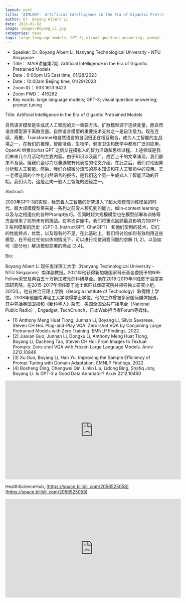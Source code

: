 ```yaml
---
layout: post
title: "AIML007： Artificial Intelligence in the Era of Gigantic Pretrained Models"
author: Dr. Boyang Albert Li 
date: 2023-02-02
image: images/Boyang_Li.jpg
categories: news
tags: large language models; GPT-3; visual question answering; prompt tuning
---
```


- Speaker: Dr. Boyang Albert Li, Nanyang Technological University - NTU Singapore
- Title： MAIB讲座第7期: Artificial Intelligence in the Era of Gigantic Pretrained Models
- Date：9:00pm US East time, 01/28/2023
- Date：10:00am Beijing time, 01/29/2023
- Zoom  ID： 933 1613 9423
- Zoom PWD： 416262
- Key words: large language models; GPT-3; visual question answering; prompt tuning

Title: Artificial Intelligence in the Era of Gigantic Pretrained Models

自然语言模型是生成式人工智能的又一重要方法。扩散模型源于连续变量，而自然语言模型源于离散变量。自然语言模型的重要技术支柱之一是自注意力。现在连续，离散，Transformer和自然语言的自回归正在相互融合，成为人工智能的主战場之一，在我们的推理，智能活动，生物学，健康卫生和医学中都有广泛的应用。OpenAI 继推出chat GPT 之后又在模拟人的智力活动和思维过程。上述领域是我们末来几个月活动的主要内容。由于知识涉及面广，成百上千的文章湧现，我们都来不及读。但我们会尽力尽量选取有代表性的论文介绍。在此之后，我们讨论因果分析和人工智能。然后，我们介绍微分流形的基本知识和在人工智能中的应用。王一老师这周的个性化自然语言的报告，是我们这个另一生成式人工智能活动的开始。我们认为，这是走向一般人工智能的途径之一。

Abstract:

2020年GPT-3的实现，标志着人工智能的研究进入了超大规模预训练模型的时代。超大规模模型带来是一系列之前没人预见到的能力，如In-context learning 以及与之相适应的各种Prompt技巧。但同时超大规模模型也在模型部署和训练等方面带来了前所未有的挑战。在本次讲座中，我们将重点回顾最具影响力的GPT-3 系列模型的历史（GPT-3, InstructGPT, ChatGPT） 和他们使用的技术，它们的性能特点，优势，以及现有的不足。在此基础上，我们将讨论如何有效利用这些模型，在不经过任何训练的情况下，可以进行视觉问答问题的求解 [1, 2]，以及如何（部分地）解决模型部署的痛点 [3,4]。

Bio:

Boyang Albert Li 现任南洋理工大学（Nanyang Technological University - NTU Singapore）南洋副教授。2021年他获得新加坡国家科研基金委授予的NRF Fellow荣誉及两百五十万新加坡元的科研基金。他在2018-2019年间任职于百度美国研究院，在2015-2017年间任职于迪士尼匹兹堡研究院并领导独立研究小组。2015年，他自佐治亚理工学院（Georgia Institute of Technology）取得博士学位。2008年他自南洋理工大学取得学士学位。他的工作曾被多家国际媒体报道，其中包括英国卫报和《新科学人》杂志，美国全国公共广播电台（National Public Radio）, Engadget, TechCrunch，日本Web担当者Forum等媒体。

* [1] Anthony Meng Huat Tiong, Junnan Li, Boyang Li, Silvio Savarese, Steven CH Hoi. Plug-and-Play VQA: Zero-shot VQA by Conjoining Large Pretrained Models with Zero Training. EMNLP Findings. 2022.
* [2] Jiaxian Guo, Junnan Li, Dongxu Li, Anthony Meng Huat Tiong, Boyang Li, Dacheng Tao, Steven CH Hoi. From Images to Textual Prompts: Zero-shot VQA with Frozen Large Language Models. Arxiv 2212.10846
* [3] Xu Guo, Boyang Li, Han Yu. Improving the Sample Efficiency of Prompt Tuning with Domain Adaptation. EMNLP Findings. 2022.
* [4] Bosheng Ding, Chengwei Qin, Linlin Liu, Lidong Bing, Shafiq Joty, Boyang Li. Is GPT-3 a Good Data Annotator? Arxiv 2212.10450

<p align="center">
<iframe width="560" height="315" src="https://www.youtube.com/embed/U_1yMszMzBA" title="YouTube video player" frameborder="0" allow="accelerometer; autoplay; clipboard-write; encrypted-media; gyroscope; picture-in-picture" allowfullscreen></iframe>
</p>


HealthScienceHub, [https://space.bilibili.com/2056525058](https://space.bilibili.com/2056525058)


<p align="center">
<iframe width="560" height="315" src="https://www.bilibili.com/video/BV11d4y1W7EC/?share_source=copy_web&vd_source=28eb47824962ef1aab68d1506a52b55c" title="YouTube video player" frameborder="0" allow="accelerometer; autoplay; clipboard-write; encrypted-media; gyroscope; picture-in-picture" allowfullscreen></iframe>
</p>

